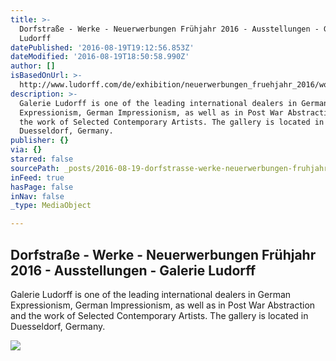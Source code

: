 ```yaml
---
title: >-
  Dorfstraße - Werke - Neuerwerbungen Frühjahr 2016 - Ausstellungen - Galerie
  Ludorff
datePublished: '2016-08-19T19:12:56.853Z'
dateModified: '2016-08-19T18:50:58.990Z'
author: []
isBasedOnUrl: >-
  http://www.ludorff.com/de/exhibition/neuerwerbungen_fruehjahr_2016/work/dorfstrasse
description: >-
  Galerie Ludorff is one of the leading international dealers in German
  Expressionism, German Impressionism, as well as in Post War Abstraction and
  the work of Selected Contemporary Artists. The gallery is located in
  Duesseldorf, Germany.
publisher: {}
via: {}
starred: false
sourcePath: _posts/2016-08-19-dorfstrasse-werke-neuerwerbungen-fruhjahr-2016-ausstell.md
inFeed: true
hasPage: false
inNav: false
_type: MediaObject

---
```

<article style=""><h1>Dorfstraße - Werke - Neuerwerbungen Frühjahr 2016 - Ausstellungen - Galerie Ludorff</h1><p>Galerie Ludorff is one of the leading international dealers in German Expressionism, German Impressionism, as well as in Post War Abstraction and the work of Selected Contemporary Artists. The gallery is located in Duesseldorf, Germany.</p><img src="http://www.ludorff.com/imagecache/9a/b5/erich_heckel_dorfstrasse_1907_ehp_16_540x315_q80.jpg" /></article>